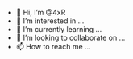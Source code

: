 - 👋 Hi, I’m @4xR
- 👀 I’m interested in ...
- 🌱 I’m currently learning ...
- 💞️ I’m looking to collaborate on ...
- 📫 How to reach me ...

<!---
4xR/4xR is a ✨ special ✨ repository because its `README.md` (this file) appears on your GitHub profile.
You can click the Preview link to take a look at your changes.
--->
